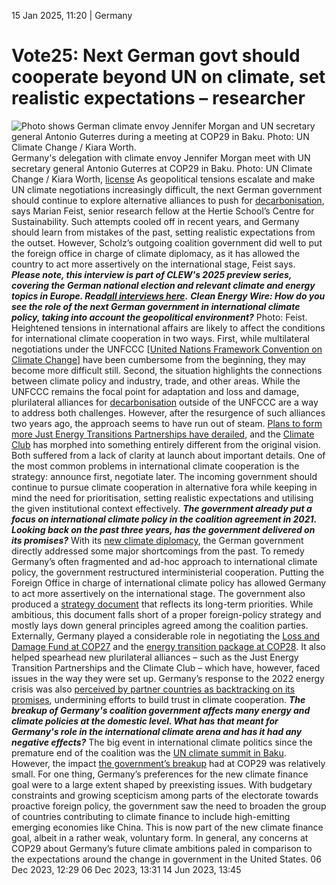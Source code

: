 15 Jan 2025, 11:20
| 
Germany
# Vote25: Next German govt should cooperate beyond UN on climate, set realistic expectations – researcher
![Photo shows German climate envoy Jennifer Morgan and UN secretary general Antonio Guterres during a meeting at COP29 in Baku. Photo: UN Climate Change / Kiara Worth. ](https://www.cleanenergywire.org/sites/default/files/styles/gallery_image/public/un_climate_change_-_kiara_worth_-_bilateral_un_sec_gen_guterres_with_german_delegation_jennifer_morgan.jpg?itok=uyJLnQ1t)
Germany's delegation with climate envoy Jennifer Morgan meet with UN secretary general Antonio Guterres at COP29 in Baku. Photo: UN Climate Change / Kiara Worth, [license](https://creativecommons.org/licenses/by-nc-sa/2.0/)
As geopolitical tensions escalate and make UN climate negotiations increasingly difficult, the next German government should continue to explore alternative alliances to push for [decarbonisation](https://www.cleanenergywire.org/glossary/letter_d#decarbonisation), says Marian Feist, senior research fellow at the Hertie School’s Centre for Sustainability. Such attempts cooled off in recent years, and Germany should learn from mistakes of the past, setting realistic expectations from the outset. However, Scholz’s outgoing coalition government did well to put the foreign office in charge of climate diplomacy, as it has allowed the country to act more assertively on the international stage, Feist says.
_***Please note, this interview is part of CLEW's 2025 preview series, covering the German national election and relevant climate and energy topics in Europe. Read[all interviews here](https://www.cleanenergywire.org/dossiers/germanys-snap-elections-reaching-2030-climate-and-energy-targets-will-depend-next-government).***_
**_Clean Energy Wire: How do you see the role of the next German government in international climate policy, taking into account the geopolitical environment?_**
Photo: Feist.
Heightened tensions in international affairs are likely to affect the conditions for international climate cooperation in two ways. First, while multilateral negotiations under the UNFCCC [[United Nations Framework Convention on Climate Change](https://unfccc.int/)] have been cumbersome from the beginning, they may become more difficult still.
Second, the situation highlights the connections between climate policy and industry, trade, and other areas. While the UNFCCC remains the focal point for adaptation and loss and damage, plurilateral alliances for [decarbonisation](https://www.cleanenergywire.org/glossary/letter_d#decarbonisation) outside of the UNFCCC are a way to address both challenges.
However, after the resurgence of such alliances two years ago, the approach seems to have run out of steam. [Plans to form more Just Energy Transitions Partnerships have derailed](https://www.cleanenergywire.org/news/india-donor-countries-give-just-energy-transition-partnership-german-official), and the [Climate Club](https://www.cleanenergywire.org/news/g7-establish-climate-club-focus-industry-decarbonisation) has morphed into something entirely different from the original vision. Both suffered from a lack of clarity at launch about important details.
One of the most common problems in international climate cooperation is the strategy: announce first, negotiate later.
The incoming government should continue to pursue climate cooperation in alternative fora while keeping in mind the need for prioritisation, setting realistic expectations and utilising the given institutional context effectively.
**_The government already put a focus on international climate policy in the coalition agreement in 2021. Looking back on the past three years, has the government delivered on its promises?_**
With its [new climate diplomacy](https://www.cleanenergywire.org/news/germany-bolsters-climate-foreign-policy-appointment-greenpeace-head-special-envoy), the German government directly addressed some major shortcomings from the past. To remedy Germany’s often fragmented and ad-hoc approach to international climate policy, the government restructured interministerial cooperation.
Putting the Foreign Office in charge of international climate policy has allowed Germany to act more assertively on the international stage. The government also produced a [strategy document](https://www.cleanenergywire.org/factsheets/germanys-climate-foreign-policy-strategy) that reflects its long-term priorities. While ambitious, this document falls short of a proper foreign-policy strategy and mostly lays down general principles agreed among the coalition parties.
Externally, Germany played a considerable role in negotiating the [Loss and Damage Fund](https://www.cleanenergywire.org/news/german-government-disappointed-far-sufficient-cop27-results)[ at COP27](https://www.cleanenergywire.org/news/german-government-disappointed-far-sufficient-cop27-results) and the [energy transition package at COP28](https://www.cleanenergywire.org/news/eu-welcomes-cop28-deal-which-seals-end-fossil-fuel-era). It also helped spearhead new plurilateral alliances – such as the Just Energy Transition Partnerships and the Climate Club – which have, however, faced issues in the way they were set up.
Germany’s response to the 2022 energy crisis was also [perceived by partner countries as backtracking ](https://www.cleanenergywire.org/news/preview-2023-germany-must-show-efforts-replace-russian-gas-do-not-impede-emission-reduction-researcher)[on](https://www.cleanenergywire.org/news/preview-2023-germany-must-show-efforts-replace-russian-gas-do-not-impede-emission-reduction-researcher)[ its promises](https://www.cleanenergywire.org/news/preview-2023-germany-must-show-efforts-replace-russian-gas-do-not-impede-emission-reduction-researcher), undermining efforts to build trust in climate cooperation.
**_The breakup of Germany's coalition government affects many energy and climate policies at the domestic level. What has that meant for Germany's role in the international climate arena and has it had any negative effects?_**
The big event in international climate politics since the premature end of the coalition was the [UN climate summit in Baku](https://www.cleanenergywire.org/news/germany-welcomes-cop29-climate-finance-deal-win-multilateralism). However, the impact [the government’s break](https://www.cleanenergywire.org/dossiers/germanys-snap-elections-reaching-2030-climate-and-energy-targets-will-depend-next-government)[up](https://www.cleanenergywire.org/dossiers/germanys-snap-elections-reaching-2030-climate-and-energy-targets-will-depend-next-government) had at COP29 was relatively small.
For one thing, Germany’s preferences for the new climate finance goal were to a large extent shaped by preexisting issues. With budgetary constraints and growing scepticism among parts of the electorate towards proactive foreign policy, the government saw the need to broaden the group of countries contributing to climate finance to include high-emitting emerging economies like China. This is now part of the new climate finance goal, albeit in a rather weak, voluntary form.
In general, any concerns at COP29 about Germany’s future climate ambitions paled in comparison to the expectations around the change in government in the United States.
06 Dec 2023, 12:29
06 Dec 2023, 13:31
14 Jun 2023, 13:45